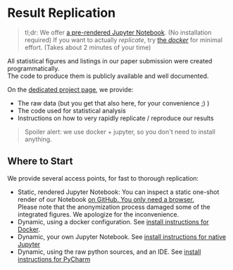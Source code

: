 # Result Replication

 > tl;dr: We offer  [a pre-rendered Jupyter Notebook](https://github.com/m5c/RestifyJupyter/blob/master/Restify.ipynb). (No installation required)
 > If you want to actually *replicate*, try [the *docker*](https://github.com/m5c/RestifyJupyter#dockerized-notebook) for minimal effort. (Takes about 2 minutes of your time) 

All statistical figures and listings in our paper submission were created programmatically.  
The code to produce them is publicly available and well documented.

On the [dedicated project page](https://github.com/m5c/RestifyJupyter), we provide:

 * The raw data (but you get that also here, for your convenience ;) )
 * The code used for statistical analysis
 * Instructions on how to very rapidly replicate / reproduce our results

> Spoiler alert: we use docker + jupyter, so you don't need to install anything.

## Where to Start

We provide several access points, for fast to thorough replication:

 * Static, rendered Jupyter Notebook: You can inspect a static one-shot render of our Notebook [on GitHub. You only need a browser.](https://github.com/m5c/RestifyJupyter/blob/master/Restify.ipynb)  
Please note that the anonymization process damaged some of the integrated figures. We apologize for the inconvenience.
 * Dynamic, using a docker configuration. See [install instructions for Docker](https://github.com/m5c/RestifyJupyter#dockerized-notebook).
 * Dynamic, your own Jupyter Notebook. See [install instructions for native Jupyter](https://github.com/m5c/RestifyJupyter#manual-notebook)
 * Dynamic, using the raw python sources, and an IDE. See [install instructions for PyCharm](https://github.com/m5c/RestifyJupyter#pycharm-ide)
